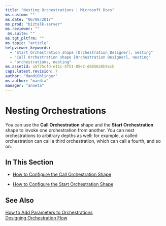 ```yaml
---
title: "Nesting Orchestrations | Microsoft Docs"
ms.custom: ""
ms.date: "06/08/2017"
ms.prod: "biztalk-server"
ms.reviewer: ""
 ms.suite: ""
ms.tgt_pltfrm: ""
ms.topic: "article"
helpviewer_keywords: 
  - "Start Orchestration shape [Orchestration Designer], nesting"
  - "Call Orchestration shape [Orchestration Designer], nesting"
  - "orchestrations, nesting"
ms.assetid: a5f75cfd-e11c-4751-85e2-d685626b9ccb
caps.latest.revision: 7
author: "MandiOhlinger"
ms.author: "mandia"
manager: "anneta"
---
```

# Nesting Orchestrations
You can use the **Call Orchestration** shape and the **Start Orchestration** shape to invoke one orchestration from another. You can nest orchestrations to arbitrary depths as well: for example, a called orchestration can call a third orchestration, which can call a fourth, and so on.  
  
## In This Section  
  
-   [How to Configure the Call Orchestration Shape](../core/how-to-configure-the-call-orchestration-shape.md)  
  
-   [How to Configure the Start Orchestration Shape](../core/how-to-configure-the-start-orchestration-shape.md)  
  
## See Also  
 [How to Add Parameters to Orchestrations](../core/how-to-add-parameters-to-orchestrations.md)   
 [Designing Orchestration Flow](../core/designing-orchestration-flow.md)
